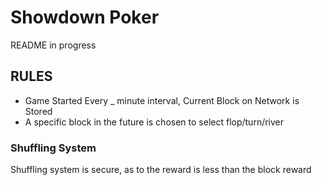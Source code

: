 # Showdown Poker
README in progress



## RULES
  - Game Started Every _ minute interval, Current Block on Network is Stored
  - A specific block in the future is chosen to select flop/turn/river




### Shuffling System
Shuffling system is secure, as to the reward is less than the block reward
